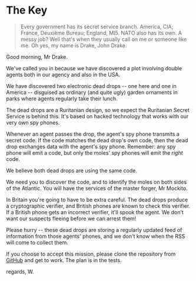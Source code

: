 # The Key

> Every government has its secret service branch. America, CIA; France, Deuxième Bureau;   England, MI5. NATO also has its own. A messy job? Well that's when they usually call on me or someone like me. Oh yes, my name is Drake, John Drake.

Good morning, Mr Drake.

We've called you in because we have discovered a plot involving double agents both in our agency and also in the USA.  

We have discovered two electronic dead drops -- one here and one in America -- disguised as ordinary (and quite ugly) garden ornaments in parks where agents regularly take their lunch.

The dead drops are a Ruritanian design, so we expect the Ruritanian Secret Service is behind this. It's based on hacked technology that works with our very own spy phones.

Whenever an agent passes the drop, the agent's spy phone transmits a secret code. If the code matches the dead drop's own code, then the dead drop exchanges data with the agent's spy phone. Remember: any spy phone will emit a code, but only the moles' spy phones will emit the *right* code.

We believe both dead drops are using the same code. 

We need you to discover the code, and to identify the moles on both sides of the Atlantic. You will have the services of the master forger, Mr Mockito. 

In Britain you're going to have to be extra careful. The dead drops produce a cryptographic verifier, and British phones are known to check this verifier. If a British phone gets an incorrect verifier, it'll spook the agent. We don't want our suspects fleeing before we can arrest them! 

Please hurry -- these dead drops are storing a regularly updated feed of information from those agents' phones, and we don't know when the RSS will come to collect them.

If you choose to accept this mission, please clone the repository from [GitHub](https://github.com/UQdeco2800/tutorial-thekey-mock-public.git) and get to work.
The plan is in the tests.

regards,
W.




